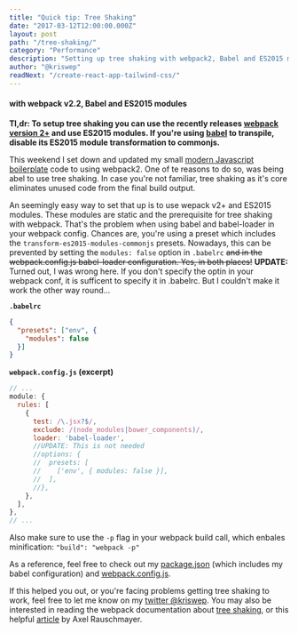 ```yaml
---
title: "Quick tip: Tree Shaking"
date: "2017-03-12T12:00:00.000Z"
layout: post
path: "/tree-shaking/"
category: "Performance"
description: "Setting up tree shaking with webpack2, Babel and ES2015 modules"
author: "@kriswep"
readNext: "/create-react-app-tailwind-css/"
---
```


#### with webpack v2.2, Babel and ES2015 modules

**Tl,dr: To setup tree shaking you can use the recently releases [webpack version 2+](https://webpack.js.org/) and use ES2015 modules. If you're using [babel](https://babeljs.io/) to transpile, disable its ES2015 module transformation to commonjs.**

This weekend I set down and updated my small [modern Javascript boilerplate](https://github.com/kriswep/modern-modular-javascript) code to using webpack2. One of te reasons to do so, was being abel to use tree shaking. In case you're not familiar, tree shaking as it's core eliminates unused code from the final build output.

An seemingly easy way to set that up is to use wepack v2+ and ES2015 modules.
These modules are static and the prerequisite for tree shaking with webpack.
That's the problem when using babel and babel-loader in your webpack config. Chances are, you're using a preset which includes the `transform-es2015-modules-commonjs` presets. Nowadays, this can be prevented by setting the `modules: false` option in `.babelrc` ~~and in the webpack.config.js babel-loader configuration. Yes, in both places!~~ **UPDATE:** Turned out, I was wrong here. If you don't specify the optin in your webpack conf, it is sufficent to specify it in .babelrc. But I couldn't make it work the other way round...

**`.babelrc`**
```JSON
{
  "presets": ["env", {
    "modules": false
  }]
}
```

**`webpack.config.js` (excerpt)**
```JavaScript
// ...
module: {
  rules: [
    {
      test: /\.jsx?$/,
      exclude: /(node_modules|bower_components)/,
      loader: 'babel-loader',
      //UPDATE: This is not needed
      //options: {
      //  presets: [
      //    ['env', { modules: false }],
      //  ],
      //},
    },
  ],
},
// ...
```

Also make sure to use the `-p` flag in your webpack build call, which enbales minification: `"build": "webpack -p"`

As a reference, feel free to check out my [package.json](https://raw.githubusercontent.com/kriswep/modern-modular-javascript/70d17eee2c6456f8639ea1db3de4bd596f5af374/package.json) (which includes my babel configuration) and [webpack.config.js](https://raw.githubusercontent.com/kriswep/modern-modular-javascript/70d17eee2c6456f8639ea1db3de4bd596f5af374/webpack.config.babel.js).

If this helped you out, or you're facing problems getting tree shaking to work,
feel free to let me know on my [twitter @kriswep](https://twitter.com/kriswep).
You may also be interested in reading the webpack documentation about [tree shaking](https://webpack.js.org/guides/tree-shaking/), or this helpful [article](http://www.2ality.com/2015/12/webpack-tree-shaking.html) by Axel Rauschmayer.

